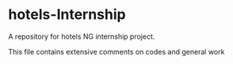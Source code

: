 # hotels-Internship
A repository for hotels NG internship project.

This file contains extensive comments on codes and general work
